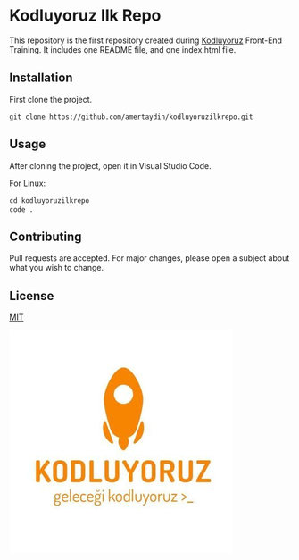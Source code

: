 # Kodluyoruz Ilk Repo
This repository is the first repository created during [Kodluyoruz](https://www.kodluyoruz.org) Front-End Training. It includes one README file, and one index.html file.

## Installation
First clone the project. 

```
git clone https://github.com/amertaydin/kodluyoruzilkrepo.git
```

## Usage
After cloning the project, open it in Visual Studio Code.

For Linux:

```
cd kodluyoruzilkrepo
code .
```

## Contributing
Pull requests are accepted. For major changes, please open a subject about what you wish to change.

## License
[MIT](https://choosealicense.com/licenses/mit/)

![Kodluyoruz Logo](https://raw.githubusercontent.com/Kodluyoruz/taskforce/git/git/markdown-nedir-nasil-kullaniriz-/figures/kodluyoruz_logo.jpg)

